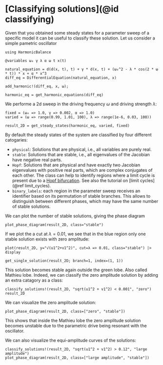 # [Classifying solutions](@id classifying)

Given that you obtained some steady states for a parameter sweep of a specific model it can be useful to classify these solution. Let us consider a simple pametric oscillator 

```@example classification
using HarmonicBalance

@variables ω₀ γ λ α ω t x(t)

natural_equation = d(d(x, t), t) + γ * d(x, t) + (ω₀^2 - λ * cos(2 * ω * t)) * x + α * x^3
diff_eq = DifferentialEquation(natural_equation, x)

add_harmonic!(diff_eq, x, ω);

harmonic_eq = get_harmonic_equations(diff_eq)
```

We performe a 2d sweep in the driving frequency $\omega$ and driving strength $\lambda$:
```@example classification
fixed = (ω₀ => 1.0, γ => 0.002, α => 1.0)
varied = (ω => range(0.99, 1.01, 100), λ => range(1e-6, 0.03, 100))

result_2D = get_steady_states(harmonic_eq, varied, fixed)
```
By default the steady states of the system are classified by four different catogaries:
* `physical`: Solutions that are physical, i.e., all variables are purely real.
* `stable`: Solutions that are stable, i.e., all eigenvalues of the Jacobian have negative real parts.
* `Hopf`: Solutions that are physical and have exactly two Jacobian eigenvalues with positive real parts, which are complex conjugates of each other. The class can help to identify regions where a limit cycle is present due to a [Hopf bifurcation](https://en.wikipedia.org/wiki/Hopf_bifurcation). See also the tutorial on [limit cycles](@ref limit_cycles).
* `binary_labels`: each region in the parameter sweep receives an identifier based on its permutation of stable branches. This allows to distinguish between different phases, which may have the same number of stable solutions.

We can plot the number of stable solutions, giving the phase diagram
```@example classification
plot_phase_diagram(result_2D, class="stable")
```
If we plot the a cut at $\lambda=0.01$, we see that in the blue region only one stable solution exists with zero amplitude:
```@example classification
plot(result_2D, y="√(u1^2+v1^2)", cut=λ => 0.01, class="stable") |> display
```
```@example classification
get_single_solution(result_2D; branch=1, index=(1, 1))
```
This solution becomes stable again outside the green lobe. Also called Mathieu lobe. Indeed, we can classify the zero amplitude solution by adding an extra catagory as a class:
```@example classification
classify_solutions!(result_2D, "sqrt(u1^2 + v1^2) < 0.001", "zero")
result_2D
```
We can visualize the zero amplitude solution:
```@example classification
plot_phase_diagram(result_2D, class=["zero", "stable"])
```
This shows that inside the Mathieu lobe the zero amplitude solution becomes unstable due to the parametric drive being resonant with the oscillator.

We can also visualize the equi-amplitude curves of the solutions:
```@example classification
classify_solutions!(result_2D, "sqrt(u1^2 + v1^2) > 0.12", "large amplitude")
plot_phase_diagram(result_2D, class=["large amplitude", "stable"])
```